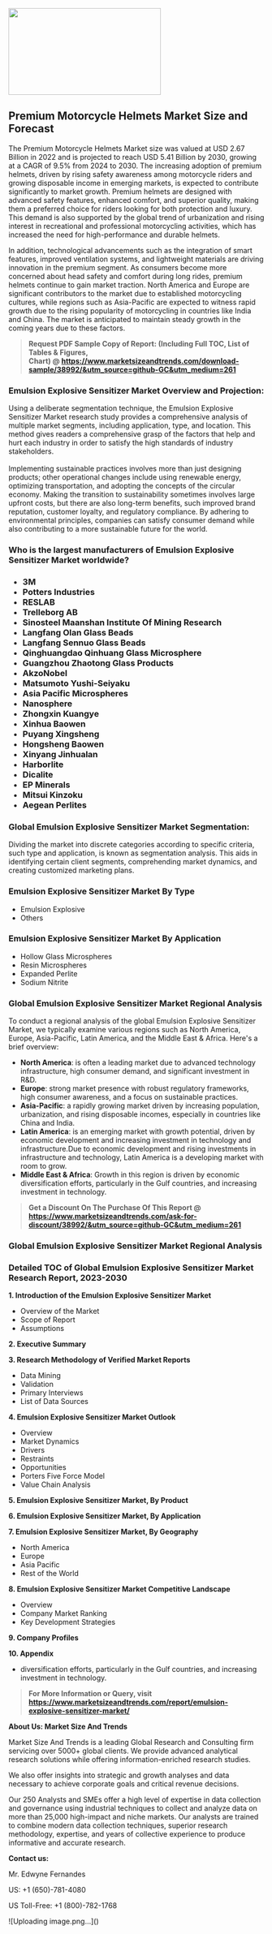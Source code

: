 <p><img class="alignnone size-medium wp-image-20088" src="https://ffe5etoiles.com/wp-content/uploads/2024/12/MST1-300x171.png" alt="" width="300" height="171" /></p><h2>Premium Motorcycle Helmets Market Size and Forecast</h2><p>The Premium Motorcycle Helmets Market size was valued at USD 2.67 Billion in 2022 and is projected to reach USD 5.41 Billion by 2030, growing at a CAGR of 9.5% from 2024 to 2030. The increasing adoption of premium helmets, driven by rising safety awareness among motorcycle riders and growing disposable income in emerging markets, is expected to contribute significantly to market growth. Premium helmets are designed with advanced safety features, enhanced comfort, and superior quality, making them a preferred choice for riders looking for both protection and luxury. This demand is also supported by the global trend of urbanization and rising interest in recreational and professional motorcycling activities, which has increased the need for high-performance and durable helmets.</p><p>In addition, technological advancements such as the integration of smart features, improved ventilation systems, and lightweight materials are driving innovation in the premium segment. As consumers become more concerned about head safety and comfort during long rides, premium helmets continue to gain market traction. North America and Europe are significant contributors to the market due to established motorcycling cultures, while regions such as Asia-Pacific are expected to witness rapid growth due to the rising popularity of motorcycling in countries like India and China. The market is anticipated to maintain steady growth in the coming years due to these factors.</p></p><blockquote id="" class=""><strong>Request PDF Sample Copy of Report: (Including Full TOC, List of Tables &amp; Figures, Chart)&nbsp;@&nbsp;<strong><a href="https://www.marketsizeandtrends.com/download-sample/38992/&utm_source=github-GC&utm_medium=261" target="_blank">https://www.marketsizeandtrends.com/download-sample/38992/&utm_source=github-GC&utm_medium=261</a></strong></strong></blockquote><h3 id="" class="">Emulsion Explosive Sensitizer Market&nbsp;Overview and Projection:</h3><p id="" class="">Using a deliberate segmentation technique, the Emulsion Explosive Sensitizer Market research study provides a comprehensive analysis of multiple market segments, including application, type, and location. This method gives readers a comprehensive grasp of the factors that help and hurt each industry in order to satisfy the high standards of industry stakeholders. <br /> <br />Implementing sustainable practices involves more than just designing products; other operational changes include using renewable energy, optimizing transportation, and adopting the concepts of the circular economy. Making the transition to sustainability sometimes involves large upfront costs, but there are also long-term benefits, such improved brand reputation, customer loyalty, and regulatory compliance. By adhering to environmental principles, companies can satisfy consumer demand while also contributing to a more sustainable future for the world.</p><h3 id="" class="">Who is the largest manufacturers of&nbsp;Emulsion Explosive Sensitizer Market worldwide?</h3><h3 class=""><p><ul><li>3M </li><li> Potters Industries </li><li> RESLAB </li><li> Trelleborg AB </li><li> Sinosteel Maanshan Institute Of Mining Research </li><li> Langfang Olan Glass Beads </li><li> Langfang Sennuo Glass Beads </li><li> Qinghuangdao Qinhuang Glass Microsphere </li><li> Guangzhou Zhaotong Glass Products </li><li> AkzoNobel </li><li> Matsumoto Yushi-Seiyaku </li><li> Asia Pacific Microspheres </li><li> Nanosphere </li><li> Zhongxin Kuangye </li><li> Xinhua Baowen </li><li> Puyang Xingsheng </li><li> Hongsheng Baowen </li><li> Xinyang Jinhualan </li><li> Harborlite </li><li> Dicalite </li><li> EP Minerals </li><li> Mitsui Kinzoku </li><li> Aegean Perlites</li></ul></p></h3><h3 id="" class="">Global&nbsp;Emulsion Explosive Sensitizer Market Segmentation:</h3><p id="" class="">Dividing the market into discrete categories according to specific criteria, such type and application, is known as segmentation analysis. This aids in identifying certain client segments, comprehending market dynamics, and creating customized marketing plans.</p><h3 id="" class="">Emulsion Explosive Sensitizer Market&nbsp;By Type</h3><p><p><ul><li>Emulsion Explosive</li><li> Others</p></li></ul></p></p><h3 id="" class="">Emulsion Explosive Sensitizer Market&nbsp;By Application</h3><p class=""><p><ul><li>Hollow Glass Microspheres</li><li> Resin Microspheres</li><li> Expanded Perlite</li><li> Sodium Nitrite</li></ul></p></p><h3 id="" class="">Global Emulsion Explosive Sensitizer Market Regional Analysis</h3><p id="" class="">To conduct a regional analysis of the global Emulsion Explosive Sensitizer Market, we typically examine various regions such as North America, Europe, Asia-Pacific, Latin America, and the Middle East &amp; Africa. Here's a brief overview:</p><ul><li><strong>North America</strong>: is often a leading market due to advanced technology infrastructure, high consumer demand, and significant investment in R&amp;D.</li><li><strong>Europe</strong>: strong market presence with robust regulatory frameworks, high consumer awareness, and a focus on sustainable practices.</li><li><strong>Asia-Pacific</strong>: a rapidly growing market driven by increasing population, urbanization, and rising disposable incomes, especially in countries like China and India.</li><li><strong>Latin America</strong>: is an emerging market with growth potential, driven by economic development and increasing investment in technology and infrastructure.Due to economic development and rising investments in infrastructure and technology, Latin America is a developing market with room to grow.</li><li><strong>Middle East &amp; Africa</strong>: Growth in this region is driven by economic diversification efforts, particularly in the Gulf countries, and increasing investment in technology.</li></ul><blockquote id="" class=""><strong>Get a Discount On The Purchase Of This Report @ <strong><a href="https://www.marketsizeandtrends.com/ask-for-discount/38992/&utm_source=github-GC&utm_medium=261" target="_blank">https://www.marketsizeandtrends.com/ask-for-discount/38992/&utm_source=github-GC&utm_medium=261</a></strong></strong></blockquote><h3 id="" class="">Global Emulsion Explosive Sensitizer Market Regional Analysis</h3><h3 id="" class="">Detailed TOC of Global Emulsion Explosive Sensitizer Market Research Report, 2023-2030</h3><p id="" class=""><strong>1. Introduction of the Emulsion Explosive Sensitizer Market</strong></p><ul><li>Overview of the Market</li><li>Scope of Report</li><li>Assumptions</li></ul><p id="" class=""><strong>2. Executive Summary</strong></p><p id="" class=""><strong>3. Research Methodology of Verified Market Reports</strong></p><ul><li>Data Mining</li><li>Validation</li><li>Primary Interviews</li><li>List of Data Sources</li></ul><p id="" class=""><strong>4. Emulsion Explosive Sensitizer Market Outlook</strong></p><ul><li>Overview</li><li>Market Dynamics</li><li>Drivers</li><li>Restraints</li><li>Opportunities</li><li>Porters Five Force Model</li><li>Value Chain Analysis</li></ul><p id="" class=""><strong>5. Emulsion Explosive Sensitizer Market, By Product</strong></p><p id="" class=""><strong>6. Emulsion Explosive Sensitizer Market, By Application</strong></p><p id="" class=""><strong>7. Emulsion Explosive Sensitizer Market, By Geography</strong></p><ul><li>North America</li><li>Europe</li><li>Asia Pacific</li><li>Rest of the World</li></ul><p id="" class=""><strong>8. Emulsion Explosive Sensitizer Market Competitive Landscape</strong></p><ul><li>Overview</li><li>Company Market Ranking</li><li>Key Development Strategies</li></ul><p id="" class=""><strong>9. Company Profiles</strong></p><p id="" class=""><strong>10. Appendix</strong></p><ul><li>diversification efforts, particularly in the Gulf countries, and increasing investment in technology.</li></ul><blockquote id="" class=""><strong>For More Information or Query, visit <strong><strong><a href="https://www.marketsizeandtrends.com/report/emulsion-explosive-sensitizer-market/" target="_blank">https://www.marketsizeandtrends.com/report/emulsion-explosive-sensitizer-market/</a></strong></strong></strong></blockquote><p id="" class=""><strong>About Us: Market Size And Trends</strong></p><p id="" class="">Market Size And Trends is a leading Global Research and Consulting firm servicing over 5000+ global clients. We provide advanced analytical research solutions while offering information-enriched research studies.</p><p id="" class="">We also offer insights into strategic and growth analyses and data necessary to achieve corporate goals and critical revenue decisions.</p><p id="" class="">Our 250 Analysts and SMEs offer a high level of expertise in data collection and governance using industrial techniques to collect and analyze data on more than 25,000 high-impact and niche markets. Our analysts are trained to combine modern data collection techniques, superior research methodology, expertise, and years of collective experience to produce informative and accurate research.</p><p id="" class=""><strong>Contact us:</strong></p><p id="" class="">Mr. Edwyne Fernandes</p><p id="" class="">US: +1 (650)-781-4080</p><p id="" class="">US Toll-Free: +1 (800)-782-1768</p>
![Uploading image.png…]()
